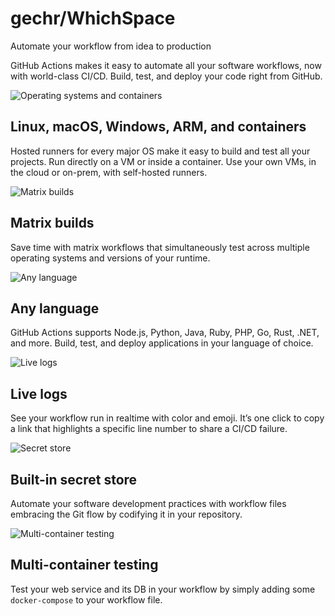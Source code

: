 # gechr/WhichSpace

Automate your workflow from idea to production

GitHub Actions makes it easy to automate all your software workflows, now with world-class CI/CD. Build, test, and deploy your code right from GitHub.

![Operating systems and containers](https://github.githubassets.com/images/modules/actions/actions-linux-and-containers.svg)

## Linux, macOS, Windows, ARM, and containers

Hosted runners for every major OS make it easy to build and test all your projects. Run directly on a VM or inside a container. Use your own VMs, in the cloud or on-prem, with self-hosted runners.

![Matrix builds](https://github.githubassets.com/images/modules/actions/actions-matrix.svg)

## Matrix builds

Save time with matrix workflows that simultaneously test across multiple operating systems and versions of your runtime.

![Any language](https://github.githubassets.com/images/modules/actions/actions-any-lang.svg)

## Any language

GitHub Actions supports Node.js, Python, Java, Ruby, PHP, Go, Rust, .NET, and more. Build, test, and deploy applications in your language of choice.

![Live logs](https://github.githubassets.com/images/modules/actions/actions-live-logs.svg)

## Live logs

See your workflow run in realtime with color and emoji. It’s one click to copy a link that highlights a specific line number to share a CI/CD failure.

![Secret store](https://github.githubassets.com/images/modules/actions/actions-secret-store.svg)

## Built-in secret store

Automate your software development practices with workflow files embracing the Git flow by codifying it in your repository.

![Multi-container testing](https://github.githubassets.com/images/modules/actions/actions-multi-container-testing.svg)

## Multi-container testing

Test your web service and its DB in your workflow by simply adding some `docker-compose` to your workflow file.

